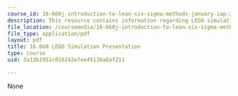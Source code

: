 ```yaml
---
course_id: 16-660j-introduction-to-lean-six-sigma-methods-january-iap-2012
description: This resource contains information regarding LEGO simulation presentation.
file_location: /coursemedia/16-660j-introduction-to-lean-six-sigma-methods-january-iap-2012/3a13b1951c018242e7ee4513ba6af211_MIT16_660JIAP12_sim_pres.pdf
file_type: application/pdf
layout: pdf
title: 16.660 LEGO Simulation Presentation
type: course
uid: 3a13b1951c018242e7ee4513ba6af211

---
```

None